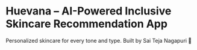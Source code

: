 # Huevana – AI-Powered Inclusive Skincare Recommendation App
Personalized skincare for every tone and type. Built by Sai Teja Nagapuri 🚀
